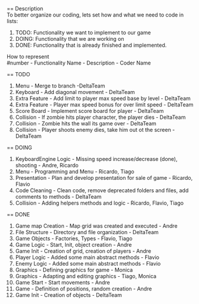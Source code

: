 == Description<br />
To better organize our coding, lets set how and what we need to code in lists:

1. TODO: Functionality we want to implement to our game
2. DOING: Functionality that we are working on
3. DONE: Functionality that is already finished and implemented.

How to represent<br />
#number - Functionality Name - Description - Coder Name

== TODO
1. Menu - Merge to branch -DeltaTeam
2. Keyboard - Add diagonal movement - DeltaTeam
3. Extra Feature - Add limit to player max speed base by level - DeltaTeam
4. Extra Feature - Player max speed bonus for over limit speed - DeltaTeam
5. Score Board - Implement score board for player - DeltaTeam
6. Collision - If zombie hits player character, the player dies - DeltaTeam
7. Collision - Zombie hits the wall its game over - DeltaTeam
8. Collision - Player shoots enemy dies, take him out ot the screen - DeltaTeam
 
== DOING
1. KeyboardEngine Logic - Missing speed increase/decrease (done), shooting - Andre, Ricardo
2. Menu - Programming and Menu - Ricardo, Tiago
3. Presentation - Plan and develop presentation for sale of game - Ricardo, Flavio
4. Code Cleaning - Clean code, remove deprecated folders and files, add comments to methods - DeltaTeam
5. Collision - Adding helpers methods and logic - Ricardo, Flavio, Tiago

== DONE
1. Game map Creation - Map grid was created and executed - Andre
2. File Structure - Directory and file organization - DeltaTeam
3. Game Objects - Factories, Types - Flavio, Tiago
4. Game Logic - Start, Init, object creation - Andre
5. Game Init - Creation of grid, creation of players - Andre
6. Player Logic - Added some main abstract methods - Flavio
7. Enemy Logic - Added some main abstract methods - Flavio
8. Graphics - Defining graphics for game - Monica
9. Graphics - Adapting and editing graphics - Tiago, Monica
10. Game Start - Start movements - Andre
11. Game - Definition of positions, random creation - Andre
12. Game Init - Creation of objects - DeltaTeam
